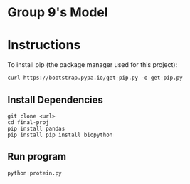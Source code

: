 # Group 9's Model

# Instructions 
To install pip (the package manager used for this project):
```
curl https://bootstrap.pypa.io/get-pip.py -o get-pip.py
```

## Install Dependencies
```
git clone <url>
cd final-proj
pip install pandas
pip install pip install biopython
```

## Run program
```
python protein.py
```